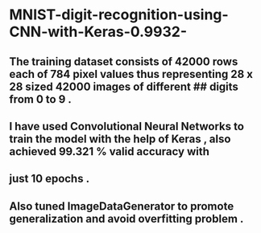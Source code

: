  # MNIST-digit-recognition-using-CNN-with-Keras-0.9932-

## The training dataset consists of 42000 rows each of 784 pixel values thus representing 28 x 28 sized 42000 images of different ## digits from 0 to 9 .
## I have used Convolutional Neural Networks to train the model with the help of Keras , also achieved 99.321 % valid accuracy with
## just 10 epochs .
## Also tuned ImageDataGenerator to promote generalization and avoid overfitting problem .
